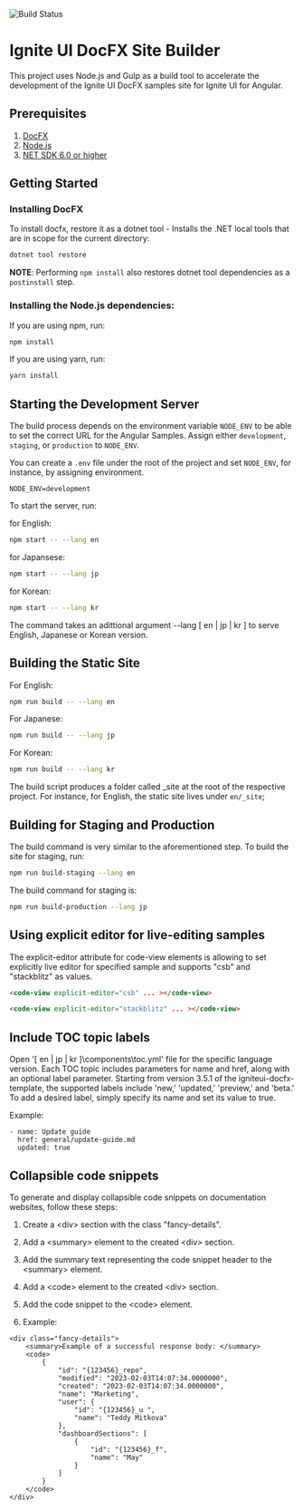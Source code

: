 ![Build Status](https://github.com/IgniteUI/igniteui-docfx/workflows/Node.js%20CI/badge.svg)

# Ignite UI DocFX Site Builder

This project uses Node.js and Gulp as a build tool to accelerate the development of the Ignite UI DocFX samples site for Ignite UI for Angular.

## Prerequisites

1. [DocFX](https://dotnet.github.io/docfx)
2. [Node.js](https://nodejs.org)
3. [NET SDK 6.0 or higher](https://dotnet.microsoft.com/en-us/download)

## Getting Started

### Installing DocFX

To install docfx, restore it as a dotnet tool - Installs the .NET local tools that are in scope for the current directory: 

```bash
dotnet tool restore
```

**NOTE**: Performing `npm install` also restores dotnet tool dependencies as a `postinstall` step.

### Installing the Node.js dependencies:

If you are using npm, run:

```bash
npm install
```

If you are using yarn, run:

```bash
yarn install
```
## Starting the Development Server

The build process depends on the environment variable `NODE_ENV` to be able to set the correct URL for the Angular Samples. Assign either `development`, `staging`, or `production` to `NODE_ENV`.

You can create a `.env` file under the root of the project and set `NODE_ENV`, for instance, by assigning environment.

```
NODE_ENV=development
```

To start the server, run:

for English:

```bash
npm start -- --lang en
```

for Japansese:

```bash
npm start -- --lang jp
```

for Korean:

```bash
npm start -- --lang kr
```

The command takes an adittional argument --lang [ en | jp | kr ] to serve English, Japanese or Korean version.

## Building the Static Site

For English:

```bash
npm run build -- --lang en
```

For Japanese:

```bash
npm run build -- --lang jp
```

For Korean:

```bash
npm run build -- --lang kr
```

The build script produces a folder called \_site at the root of the respective project.
For instance, for English, the static site lives under `en/_site`;

## Building for Staging and Production

The build command is very similar to the aforementioned step. To build the site for staging, run:

```bash
npm run build-staging --lang en
```

The build command for staging is:

```bash
npm run build-production --lang jp
```

## Using explicit editor for live-editing samples

The explicit-editor attribute for code-view elements is allowing to set explicitly live editor for specified sample and supports "csb" and "stackblitz" as values.


```html
<code-view explicit-editor="csb" ... ></code-view>
```

```html
<code-view explicit-editor="stackblitz" ... ></code-view>
```

## Include TOC topic labels

Open '[ en | jp | kr ]\components\toc.yml' file for the specific language version.
Each TOC topic includes parameters for name and href, along with an optional label parameter. Starting from version 3.5.1 of the igniteui-docfx-template, the supported labels include 'new,' 'updated,' 'preview,' and 'beta.' To add a desired label, simply specify its name and set its value to true.

Example:

```
- name: Update guide
  href: general/update-guide.md
  updated: true
```

## Collapsible code snippets

To generate and display collapsible code snippets on documentation websites, follow these steps:

1. Create a \<div> section with the class "fancy-details".

2. Add a \<summary> element to the created \<div> section.

3. Add the summary text representing the code snippet header to the \<summary> element.

4.  Add a \<code> element to the created \<div> section.

5. Add the code snippet to the \<code> element.

6. Example:
```
<div class="fancy-details">
    <summary>Example of a successful response body: </summary>
    <code>
        {
            "id": "{123456}_repo",
            "modified": "2023-02-03T14:07:34.0000000",
            "created": "2023-02-03T14:07:34.0000000",
            "name": "Marketing",
            "user": {
                "id": "{123456}_u ",
                "name": "Teddy Mitkova"
            },
            "dashboardSections": [
                {
                    "id": "{123456}_f",
                    "name": "May"
                }
            ]
        }
    </code>
</div>
```
